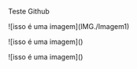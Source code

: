 <p> Teste Github </p>

<p> ![isso é uma imagem](IMG./Imagem1) </p>
<p> ![isso é uma imagem]() </p>
<p> ![isso é uma imagem]() </p>
